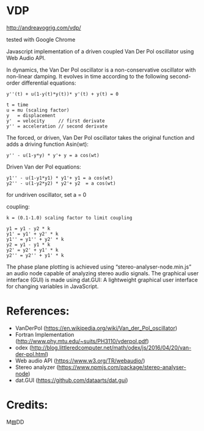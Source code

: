 # VDP

http://andreavogrig.com/vdp/

tested with Google Chrome

Javascript implementation of a driven coupled Van Der Pol oscillator using Web Audio API.

In dynamics, the Van Der Pol oscillator is a non-conservative oscillator with non-linear damping. It evolves in time according to the following second-order differential equations:
		
    y''(t) + u(1-y(t)*y(t))* y'(t) + y(t) = 0

    t = time
    u = mu (scaling factor)
    y   = displacement
    y'  = velocity     // first derivate
    y'' = acceleration // second derivate

The forced, or driven, Van Der Pol oscillator takes the original function and adds a driving function Asin(wt):

    y'' - u(1-y*y) * y'+ y = a cos(wt)

Driven Van der Pol equations:

    y1'' - u(1-y1*y1) * y1'+ y1 = a cos(wt)
    y2'' - u(1-y2*y2) * y2'+ y2  = a cos(wt)

for undriven oscillator, set a = 0

coupling:

	k = (0.1-1.0) scaling factor to limit coupling

    y1 = y1 - y2 * k
    y1' = y1' + y2' * k
    y1'' = y1'' + y2' * k
    y2 = y1 - y1 * k
    y2' = y2' + y1' * k
    y2'' = y2'' + y1' * k

The phase plane plotting is achieved using “stereo-analyser-node.min.js” an audio node capable of analyzing stereo audio signals.
The graphical user interface (GUI) is made using dat.GUI: A lightweight graphical user interface for changing variables in JavaScript.

# References:
 - VanDerPol (https://en.wikipedia.org/wiki/Van_der_Pol_oscillator)
 - Fortran Implementation (http://www.phy.mtu.edu/~suits/PH3110/vderpol.pdf)
 - odex (http://blog.littleredcomputer.net/math/odex/js/2016/04/20/van-der-pol.html)
 - Web audio API (https://www.w3.org/TR/webaudio/)
 - Stereo analyzer (https://www.npmjs.com/package/stereo-analyser-node)
 - dat.GUI (https://github.com/dataarts/dat.gui)

# Credits:
  M▨DD
